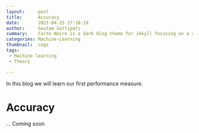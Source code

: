 ```yaml
---
layout:     post
title:      Accuracy
date:       2021-04-25 17:10:19
author:     Gautam Gottipati
summary:    Carte Noire is a dark blog theme for Jekyll focusing on a clear reading experience.
categories: Machine-Learning
thumbnail:  cogs
tags:
 - Machine learning
 - Theory

---
```


In this blog we will learn our first performance measure.

# Accuracy

... Coming soon




